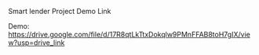 Smart lender 
Project Demo Link



Demo: https://drive.google.com/file/d/17R8qtLkTtxDokqlw9PMnFFAB8toH7gIX/view?usp=drive_link
